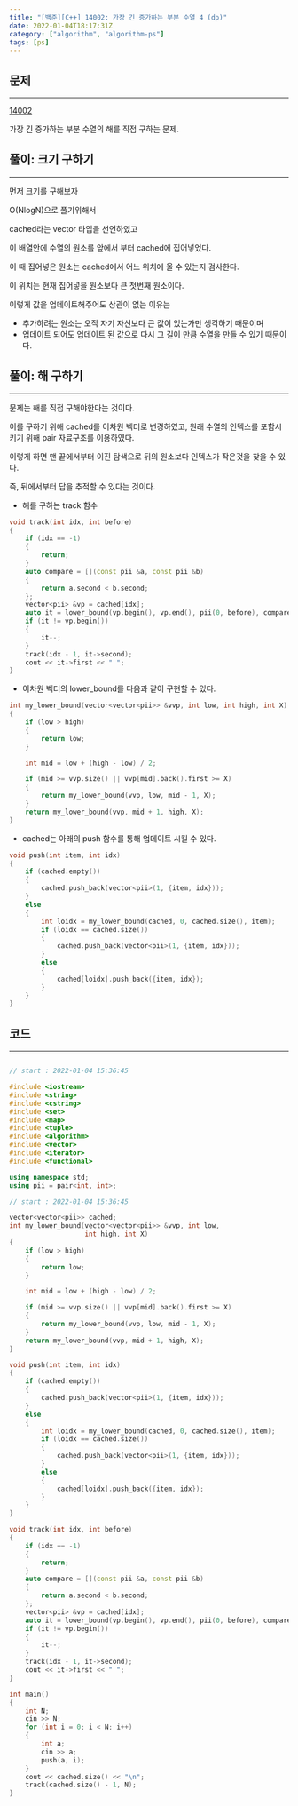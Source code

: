 ```yaml
---
title: "[백준][C++] 14002: 가장 긴 증가하는 부분 수열 4 (dp)"
date: 2022-01-04T18:17:31Z
category: ["algorithm", "algorithm-ps"]
tags: [ps]
---
```


## **문제**

---

[14002](https://www.acmicpc.net/problem/14002)

가장 긴 증가하는 부분 수열의 해를 직접 구하는 문제.

## **풀이: 크기 구하기**

---

먼저 크기를 구해보자

O(NlogN)으로 풀기위해서

cached라는 vector 타입을 선언하였고

이 배열안에 수열의 원소를 앞에서 부터 cached에 집어넣었다.

이 때 집어넣은 원소는 cached에서 어느 위치에 올 수 있는지 검사한다.

이 위치는 현재 집어넣을 원소보다 큰 첫번째 원소이다.

이렇게 값을 업데이트해주어도 상관이 없는 이유는

- 추가하려는 원소는 오직 자기 자신보다 큰 값이 있는가만 생각하기 때문이며
- 업데이트 되어도 업데이트 된 값으로 다시 그 길이 만큼 수열을 만들 수 있기 때문이다.

## **풀이: 해 구하기**

---

문제는 해를 직접 구해야한다는 것이다.

이를 구하기 위해 cached를 이차원 벡터로 변경하였고, 원래 수열의 인덱스를 포함시키기 위해 pair 자료구조를 이용하였다.

이렇게 하면 맨 끝에서부터 이진 탐색으로 뒤의 원소보다 인덱스가 작은것을 찾을 수 있다.

즉, 뒤에서부터 답을 추적할 수 있다는 것이다.

- 해를 구하는 track 함수

```cpp
void track(int idx, int before)
{
    if (idx == -1)
    {
        return;
    }
    auto compare = [](const pii &a, const pii &b)
    {
        return a.second < b.second;
    };
    vector<pii> &vp = cached[idx];
    auto it = lower_bound(vp.begin(), vp.end(), pii(0, before), compare);
    if (it != vp.begin())
    {
        it--;
    }
    track(idx - 1, it->second);
    cout << it->first << " ";
}

```

- 이차원 벡터의 lower_bound를 다음과 같이 구현할 수 있다.

```cpp
int my_lower_bound(vector<vector<pii>> &vvp, int low, int high, int X)
{
    if (low > high)
    {
        return low;
    }

    int mid = low + (high - low) / 2;

    if (mid >= vvp.size() || vvp[mid].back().first >= X)
    {
        return my_lower_bound(vvp, low, mid - 1, X);
    }
    return my_lower_bound(vvp, mid + 1, high, X);
}


```

- cached는 아래의 push 함수를 통해 업데이트 시킬 수 있다.

```cpp
void push(int item, int idx)
{
    if (cached.empty())
    {
        cached.push_back(vector<pii>(1, {item, idx}));
    }
    else
    {
        int loidx = my_lower_bound(cached, 0, cached.size(), item);
        if (loidx == cached.size())
        {
            cached.push_back(vector<pii>(1, {item, idx}));
        }
        else
        {
            cached[loidx].push_back({item, idx});
        }
    }
}
```

## **코드**

---

```cpp

// start : 2022-01-04 15:36:45

#include <iostream>
#include <string>
#include <cstring>
#include <set>
#include <map>
#include <tuple>
#include <algorithm>
#include <vector>
#include <iterator>
#include <functional>

using namespace std;
using pii = pair<int, int>;

// start : 2022-01-04 15:36:45

vector<vector<pii>> cached;
int my_lower_bound(vector<vector<pii>> &vvp, int low,
                   int high, int X)
{
    if (low > high)
    {
        return low;
    }

    int mid = low + (high - low) / 2;

    if (mid >= vvp.size() || vvp[mid].back().first >= X)
    {
        return my_lower_bound(vvp, low, mid - 1, X);
    }
    return my_lower_bound(vvp, mid + 1, high, X);
}

void push(int item, int idx)
{
    if (cached.empty())
    {
        cached.push_back(vector<pii>(1, {item, idx}));
    }
    else
    {
        int loidx = my_lower_bound(cached, 0, cached.size(), item);
        if (loidx == cached.size())
        {
            cached.push_back(vector<pii>(1, {item, idx}));
        }
        else
        {
            cached[loidx].push_back({item, idx});
        }
    }
}

void track(int idx, int before)
{
    if (idx == -1)
    {
        return;
    }
    auto compare = [](const pii &a, const pii &b)
    {
        return a.second < b.second;
    };
    vector<pii> &vp = cached[idx];
    auto it = lower_bound(vp.begin(), vp.end(), pii(0, before), compare);
    if (it != vp.begin())
    {
        it--;
    }
    track(idx - 1, it->second);
    cout << it->first << " ";
}

int main()
{
    int N;
    cin >> N;
    for (int i = 0; i < N; i++)
    {
        int a;
        cin >> a;
        push(a, i);
    }
    cout << cached.size() << "\n";
    track(cached.size() - 1, N);
}
```

